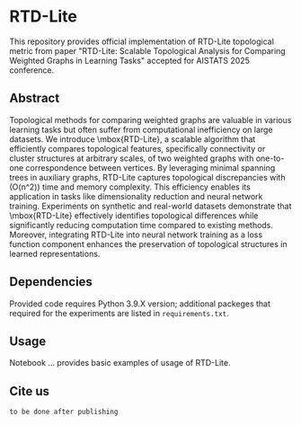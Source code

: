 # RTD-Lite
 This repository provides official implementation of RTD-Lite topological metric from paper "RTD-Lite: Scalable Topological Analysis for Comparing Weighted Graphs in Learning Tasks" accepted for AISTATS 2025 conference. 


## Abstract

Topological methods for comparing weighted graphs are valuable in various learning tasks but often suffer from computational inefficiency on large datasets. We introduce \mbox{RTD-Lite}, a scalable algorithm that efficiently compares topological features, specifically connectivity or cluster structures at arbitrary scales, of two weighted graphs with one-to-one correspondence between vertices. By leveraging minimal spanning trees in auxiliary graphs, RTD-Lite captures topological discrepancies with \(O(n^2)\) time and memory complexity. This efficiency enables its application in tasks like dimensionality reduction and neural network training. Experiments on synthetic and real-world datasets demonstrate that \mbox{RTD-Lite} effectively identifies topological differences while significantly reducing computation time compared to existing methods. Moreover, integrating RTD-Lite into neural network training as a loss function component enhances the preservation of topological structures in learned representations.

## Dependencies

Provided code requires Python 3.9.X version; additional packeges that required for the experiments are listed in `requirements.txt`.

## Usage

Notebook ... provides basic examples of usage of RTD-Lite.

## Cite us

```
to be done after publishing
```
